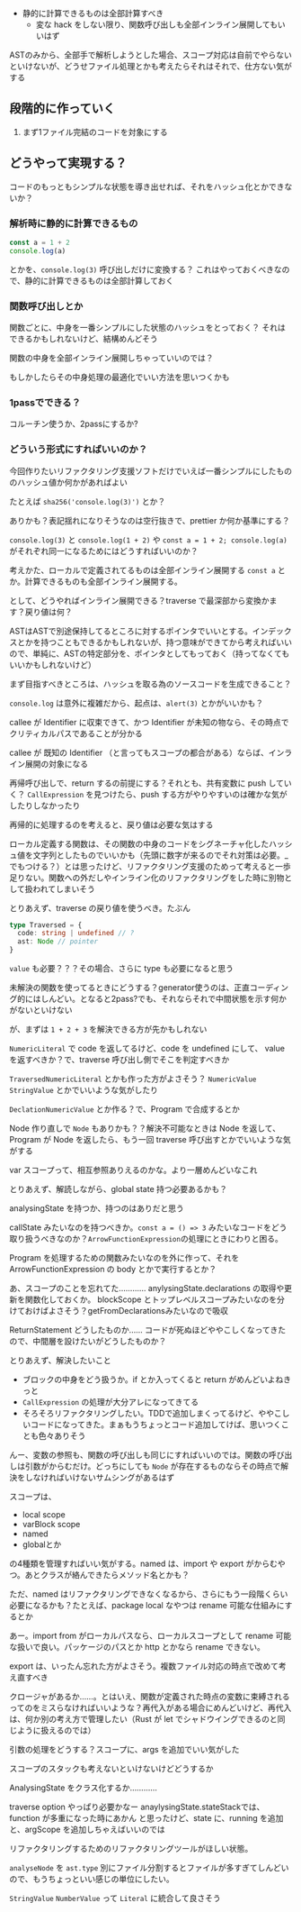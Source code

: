 * 静的に計算できるものは全部計算すべき
  * 変な hack をしない限り、関数呼び出しも全部インライン展開してもいいはず

ASTのみから、全部手で解析しようとした場合、スコープ対応は自前でやらないといけないが、どうせファイル処理とかも考えたらそれはそれで、仕方ない気がする

## 段階的に作っていく

1. まず1ファイル完結のコードを対象にする

## どうやって実現する？

コードのもっともシンプルな状態を導き出せれば、それをハッシュ化とかできないか？

### 解析時に静的に計算できるもの

```ts
const a = 1 + 2
console.log(a)
```

とかを、`console.log(3)` 呼び出しだけに変換する？
これはやっておくべきなので、静的に計算できるものは全部計算しておく

### 関数呼び出しとか

関数ごとに、中身を一番シンプルにした状態のハッシュをとっておく？
それはできるかもしれないけど、結構めんどそう

関数の中身を全部インライン展開しちゃっていいのでは？

もしかしたらその中身処理の最適化でいい方法を思いつくかも

### 1passでできる？

コルーチン使うか、2passにするか?

### どういう形式にすればいいのか？

今回作りたいリファクタリング支援ソフトだけでいえば一番シンプルにしたもののハッシュ値か何かがあればよい

たとえば `sha256('console.log(3)')` とか？

ありかも？表記揺れになりそうなのは空行抜きで、prettier か何か基準にする？

`console.log(3)` と `console.log(1 + 2)` や `const a = 1 + 2; console.log(a)` がそれぞれ同一になるためにはどうすればいいのか？

考えかた、ローカルで定義されてるものは全部インライン展開する `const a` とか。計算できるものも全部インライン展開する。

として、どうやればインライン展開できる？traverse で最深部から変換かます？戻り値は何？

ASTはASTで別途保持してるところに対するポインタでいいとする。インデックスとかを持つこともできるかもしれないが、持つ意味ができてから考えればいいので、単純に、ASTの特定部分を、ポインタとしてもっておく（持ってなくてもいいかもしれないけど）

まず目指すべきところは、ハッシュを取る為のソースコードを生成できること？

`console.log` は意外に複雑だから、起点は、`alert(3)` とかがいいかも？

callee が Identifier に収束できて、かつ Identifier が未知の物なら、その時点でクリティカルパスであることが分かる

callee が 既知の Identifier （と言ってもスコープの都合がある）ならば、インライン展開の対象になる

再帰呼び出しで、return するの前提にする？それとも、共有変数に push していく？ `CallExpression` を見つけたら、push する方がやりやすいのは確かな気がしたりしなかったり

再帰的に処理するのを考えると、戻り値は必要な気はする

ローカル定義する関数は、その関数の中身のコードをシグネーチャ化したハッシュ値を文字列としたものでいいかも（先頭に数字が来るのでそれ対策は必要。_でもつける？）とは思ったけど、リファクタリング支援のためって考えると一歩足りない。関数への外だしやインライン化のリファクタリングをした時に別物として扱われてしまいそう

とりあえず、traverse の戻り値を使うべき。たぶん

```ts
type Traversed = {
  code: string | undefined // ?
  ast: Node // pointer
}
```

`value` も必要？？？その場合、さらに type も必要になると思う

未解決の関数を使ってるときにどうする？generator使うのは、正直コーディング的にはしんどい。となると2pass?でも、それならそれで中間状態を示す何かがないといけない

が、まずは `1 + 2 + 3` を解決できる方が先かもしれない

`NumericLiteral` で code を返してるけど、code を undefined にして、 value を返すべきか？で、traverse 呼び出し側でそこを判定すべきか

`TraversedNumericLiteral` とかも作った方がよさそう？
`NumericValue` `StringValue` とかでいいような気がしたり

`DeclationNumericValue` とか作る？で、Program で合成するとか

Node 作り直しで `Node` もありかも？？解決不可能なときは Node を返して、Program が Node を返したら、もう一回 traverse 呼び出すとかでいいような気がする

var スコープって、相互参照ありえるのかな。より一層めんどいなこれ

とりあえず、解読しながら、global state 持つ必要あるかも？

analysingState を持つか、持つのはありだと思う

callState みたいなのを持つべきか。`const a = () => 3` みたいなコードをどう取り扱うべきなのか？`ArrowFunctionExpression`の処理にときにわりと困る。

Program を処理するための関数みたいなのを外に作って、それを ArrowFunctionExpression の body とかで実行するとか？

あ、スコープのことを忘れてた…………
anylysingState.declarations の取得や更新を関数化しておくか。
blockScope とトップレベルスコープみたいなのを分けておけばよさそう？getFromDeclarationsみたいなので吸収

ReturnStatement どうしたものか……
コードが死ぬほどややこしくなってきたので、中間層を設けたいがどうしたものか？

とりあえず、解決したいこと

* ブロックの中身をどう扱うか。if とか入ってくると return がめんどいよねきっと
* `CallExpression` の処理が大分アレになってきてる
* そろそろリファクタリングしたい。TDDで追加しまくってるけど、ややこしいコードになってきた。まぁもうちょっとコード追加してけば、思いつくことも色々ありそう

んー、変数の参照も、関数の呼び出しも同じにすればいいのでは。関数の呼び出しは引数がからむだけ。どっちにしても `Node` が存在するものならその時点で解決をしなければいけないサムシングがあるはず

スコープは、

* local scope
* varBlock scope
* named
* globalとか

の4種類を管理すればいい気がする。named は、import や export がからむやつ。あとクラスが絡んできたらメソッド名とかも？

ただ、named はリファクタリングできなくなるから、さらにもう一段階くらい必要になるかも？たとえば、package local なやつは rename 可能な仕組みにするとか

あー。import from がローカルパスなら、ローカルスコープとして rename 可能な扱いで良い。パッケージのパスとか http とかなら rename できない。

export は、いったん忘れた方がよさそう。複数ファイル対応の時点で改めて考え直すべき

クロージャがあるか……。とはいえ、関数が定義された時点の変数に束縛されるってのをミスらなければいいような？再代入がある場合にめんどいけど、再代入は、何か別の考え方で管理したい（Rust が let でシャドウイングできるのと同じように扱えるのでは）

引数の処理をどうする？スコープに、args を追加でいい気がした

スコープのスタックも考えないといけないけどどうするか

AnalysingState をクラス化するか…………

traverse option やっぱり必要かなー
anaylysingState.stateStackでは、function が多重になった時にあかん
と思ったけど、state に、running を追加と、argScope を追加しちゃえばいいのでは

リファクタリングするためのリファクタリングツールがほしい状態。

`analyseNode` を `ast.type` 別にファイル分割するとファイルが多すぎてしんどいので、もうちょっといい感じの単位にしたい。

`StringValue` `NumberValue` って `Literal` に統合して良さそう
